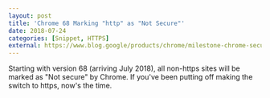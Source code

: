 ```yaml
---
layout: post
title: 'Chrome 68 Marking "http" as "Not Secure"'
date: 2018-07-24
categories: [Snippet, HTTPS]
external: https://www.blog.google/products/chrome/milestone-chrome-security-marking-http-not-secure/
---
```

Starting with version 68 (arriving July 2018), all non-https sites will be marked as "Not secure" by Chrome. If you've been putting off making the switch to https, now's the time.